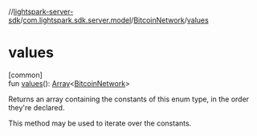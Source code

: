 //[lightspark-server-sdk](../../../index.md)/[com.lightspark.sdk.server.model](../index.md)/[BitcoinNetwork](index.md)/[values](values.md)

# values

[common]\
fun [values](values.md)(): [Array](https://kotlinlang.org/api/latest/jvm/stdlib/kotlin/-array/index.html)&lt;[BitcoinNetwork](index.md)&gt;

Returns an array containing the constants of this enum type, in the order they're declared.

This method may be used to iterate over the constants.
